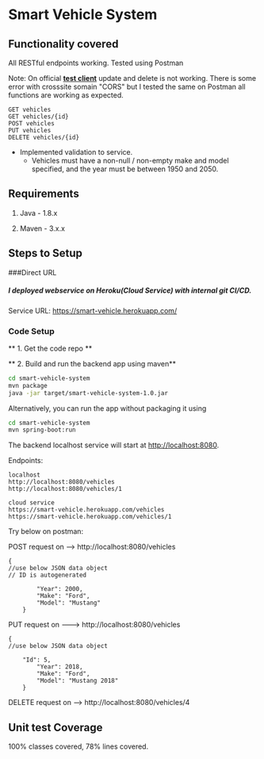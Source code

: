 # Smart Vehicle System

## Functionality covered

All RESTful endpoints working. Tested using Postman

Note: On official [**test client**](https://estimate-dev.mymitchell.com/codingchallenge/v1/index.html#/) update and delete is not working. There is some error with crosssite somain "CORS" but I tested the same on Postman all functions are working as expected.

````
GET vehicles
GET vehicles/{id}
POST vehicles
PUT vehicles
DELETE vehicles/{id}
````
* Implemented validation to service.
    - Vehicles must have a non-null / non-empty make and model specified, and the year must be
    between 1950 and 2050.

## Requirements

1.  Java - 1.8.x

2.  Maven - 3.x.x


## Steps to Setup

###Direct URL
##### I deployed webservice on Heroku(Cloud Service) with internal git CI/CD.
Service URL: https://smart-vehicle.herokuapp.com/

### Code Setup

** 1. Get the code repo **

** 2. Build and run the backend app using maven**

```bash
cd smart-vehicle-system
mvn package
java -jar target/smart-vehicle-system-1.0.jar
```

Alternatively, you can run the app without packaging it using

```bash
cd smart-vehicle-system
mvn spring-boot:run
```

The backend localhost service will start at <http://localhost:8080>.


Endpoints:
````
localhost
http://localhost:8080/vehicles
http://localhost:8080/vehicles/1

cloud service
https://smart-vehicle.herokuapp.com/vehicles
https://smart-vehicle.herokuapp.com/vehicles/1
````

Try below on postman:

POST request on --> http://localhost:8080/vehicles

````
{
//use below JSON data object
// ID is autogenerated

        "Year": 2000,
        "Make": "Ford",
        "Model": "Mustang"
    }
````


PUT request on ---> http://localhost:8080/vehicles
````
{
//use below JSON data object

	"Id": 5,
        "Year": 2018,
        "Make": "Ford",
        "Model": "Mustang 2018"
    }
````

DELETE request on --> http://localhost:8080/vehicles/4


## Unit test Coverage
100% classes covered, 78% lines covered.
